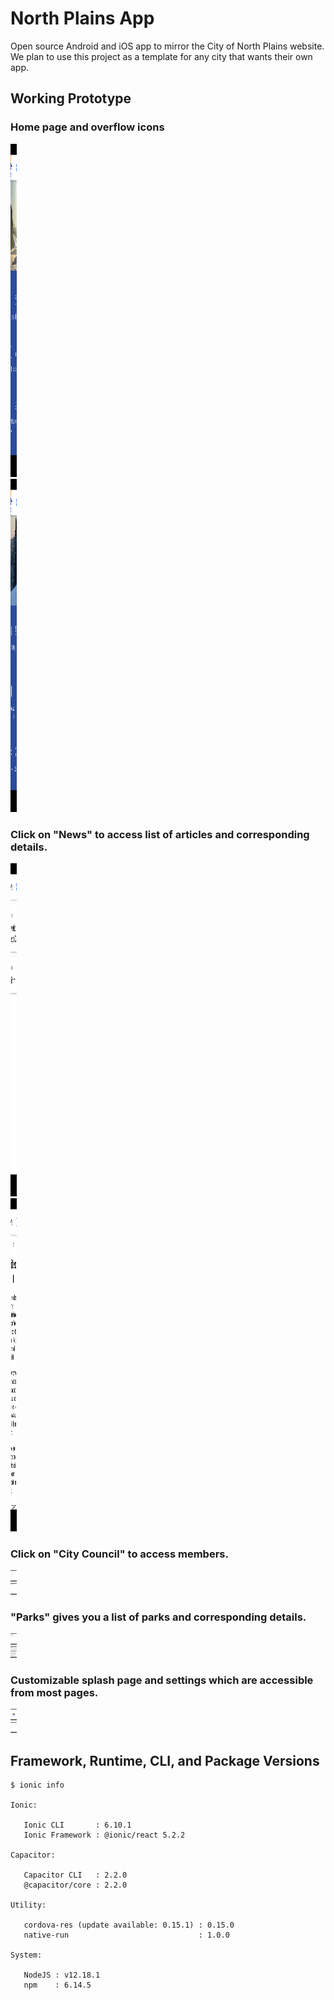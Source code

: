 # North Plains App

Open source Android and iOS app to mirror the City of North Plains website. We plan to use this project as a template for any city that wants their own app.

## Working Prototype

<style type='text/css'> img { width: 10px; } </style>

### Home page and overflow icons

<div class="row">
    <div class="col">
        <img src="./images/Home.png" alt="Home Page" title="Home Page" width="300" height="533" />
    </div>
    <div class="col">
        <img src="./images/Overflow.png" alt="Overflow Icons" title="Overflow icons from the home page" width="300" height="533" />
    </div>
</div>

### Click on "News" to access list of articles and corresponding details.

<div class="row">
    <div class="col">
        <img src="./images/NewsPage.png" alt="List of Articles" title="List of Articles" width="300" height="533" />
    </div>
    <div class="col">
        <img src="./images/Article.png" alt="Article" title="Article" width="300" height="533" />
    </div>
</div>

### Click on "City Council" to access members.

<div class="row">
    <div class="col">
        <img src="./images/CityCouncilPage.png" alt="City Council Page" title="City Council" />
    </div>
    <div class="col">
        <img src="./images/Member.png" alt="Member Page" title="Member" />
    </div>
</div>

### "Parks" gives you a list of parks and corresponding details.

<div class="row">
    <div class="col">
        <img src="./images/ParksPage.png" alt="List of Parks" title="List of Parks" />
    </div>
    <div class="col">
        <img src="./images/ParkDetail.png" alt="Park Details" title="Park Details" />
    </div>
</div>

### Customizable splash page and settings which are accessible from most pages.

<div class="row">
    <div class="col">
        <img src="./images/Splash.png" alt="Splash Page" title="Splash Page" />
    </div>
    <div class="col">
        <img src="./images/Settings.png" alt="Settings Page" title="Settings Page" />
    </div>
</div>



## Framework, Runtime, CLI, and Package Versions

```
$ ionic info

Ionic:

   Ionic CLI       : 6.10.1
   Ionic Framework : @ionic/react 5.2.2

Capacitor:

   Capacitor CLI   : 2.2.0
   @capacitor/core : 2.2.0

Utility:

   cordova-res (update available: 0.15.1) : 0.15.0
   native-run                             : 1.0.0

System:

   NodeJS : v12.18.1
   npm    : 6.14.5
```
